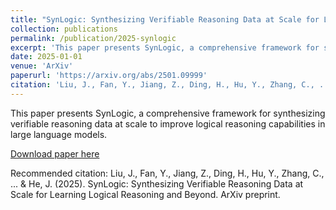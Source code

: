 ```yaml
---
title: "SynLogic: Synthesizing Verifiable Reasoning Data at Scale for Learning Logical Reasoning and Beyond"
collection: publications
permalink: /publication/2025-synlogic
excerpt: 'This paper presents SynLogic, a comprehensive framework for synthesizing verifiable reasoning data at scale to improve logical reasoning capabilities in large language models.'
date: 2025-01-01
venue: 'ArXiv'
paperurl: 'https://arxiv.org/abs/2501.09999'
citation: 'Liu, J., Fan, Y., Jiang, Z., Ding, H., Hu, Y., Zhang, C., ... & He, J. (2025). SynLogic: Synthesizing Verifiable Reasoning Data at Scale for Learning Logical Reasoning and Beyond. ArXiv preprint.'
---
```

This paper presents SynLogic, a comprehensive framework for synthesizing verifiable reasoning data at scale to improve logical reasoning capabilities in large language models.

[Download paper here](https://arxiv.org/abs/2501.09999)

Recommended citation: Liu, J., Fan, Y., Jiang, Z., Ding, H., Hu, Y., Zhang, C., ... & He, J. (2025). SynLogic: Synthesizing Verifiable Reasoning Data at Scale for Learning Logical Reasoning and Beyond. ArXiv preprint.